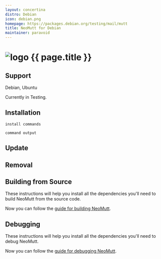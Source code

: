 ```yaml
---
layout: concertina
distro: Debian
icon: debian.png
homepage: https://packages.debian.org/testing/mail/mutt
title: NeoMutt for Debian
maintainer: paravoid
---
```


# ![logo](/images/{{page.icon}}) {{ page.title }}

## Support <a class="offset" id="support"></a>

Debian, Ubuntu

Currently in Testing.

## Installation <a class="offset" id="install"></a>

```
install commands
```

```reply
command output
```

## Update <a class="offset" id="update"></a>

## Removal <a class="offset" id="remove"></a>

## Building from Source <a class="offset" id="build"></a>

These instructions will help you install all the dependencies you'll need to
build NeoMutt from the source code.


Now you can follow the [guide for building NeoMutt]().

## Debugging <a class="offset" id="debug"></a>

These instructions will help you install all the dependencies you'll need to
debug NeoMutt.


Now you can follow the [guide for debugging NeoMutt]().

